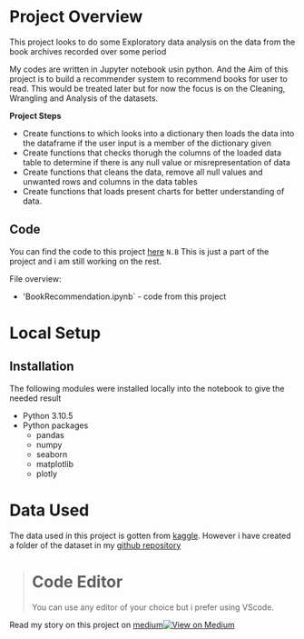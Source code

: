 # Project Overview

This project looks to do some Exploratory data analysis on the data from the book archives recorded over some period 

My codes are written in Jupyter notebook usin python. And the Aim of this project is to build a recommender system to recommend books for user to read. This would be treated later but for now the focus is on the Cleaning, Wrangling and Analysis of the datasets.

**Project Steps**

* Create functions to which looks into a dictionary then loads the data into the dataframe if the user input is a member of the dictionary given
* Create functions that checks thorugh the columns of the loaded data table to determine if there is any null value or misrepresentation of data
* Create functions that cleans the data, remove all null values and unwanted rows and columns in the data tables
* Create functions that loads present charts for better understanding of data.

## Code 

You can find the code to this project [here](https://github.com/PhagoroyeBabs/) `N.B` This is just a part of the project and i am still working on the rest.

File overview:

* 'BookRecommendation.ipynb` - code from this project 

# Local Setup 

## Installation 

The following modules were installed locally into the notebook to give the needed result

* Python 3.10.5
* Python packages
    - pandas
    - numpy 
    - seaborn 
    - matplotlib
    - plotly 

# Data Used 

The data used in this project is gotten from [kaggle](https://www.kaggle.com/datasets/arashnic/book-recommendation-dataset). However i have created a folder of the dataset in my [github repository](https://github.com/PhagoroyeBabs/All-About-Data-Analysis/tree/master/Book%20Recommend)

> # Code Editor
> You can use any editor of your choice but i prefer using VScode.

Read my story on this project on [medium](https://medium.com/@Babsfagoroye/exploratory-data-analysis-book-recommendation-f411d7f3f70c)[![View on Medium](https://img.shields.io/badge/Medium-View%20on%20Medium-red?logo=medium)](https://medium.com/@Babsfagoroye/exploratory-data-analysis-book-recommendation-f411d7f3f70c)


